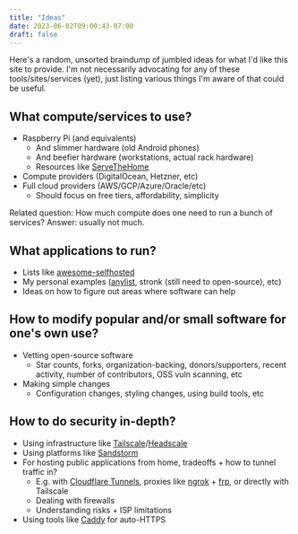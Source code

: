```yaml
---
title: "Ideas"
date: 2023-06-02T09:00:43-07:00
draft: false
---
```


Here's a random, unsorted braindump of jumbled ideas for what I'd like this site to provide. I'm not necessarily advocating for any of these tools/sites/services (yet), just listing various things I'm aware of that could be useful.

## What compute/services to use?

* Raspberry Pi (and equivalents)
  * And slimmer hardware (old Android phones)
  * And beefier hardware (workstations, actual rack hardware)
  * Resources like [ServeTheHome](https://www.servethehome.com/)
* Compute providers (DigitalOcean, Hetzner, etc)
* Full cloud providers (AWS/GCP/Azure/Oracle/etc)
  * Should focus on free tiers, affordability, simplicity

Related question: How much compute does one need to run a bunch of services? Answer: usually not much.

## What applications to run?

* Lists like [awesome-selfhosted](https://github.com/awesome-selfhosted/awesome-selfhosted)
* My personal examples ([anylist](https://github.com/bcspragu/anylist), stronk (still need to open-source), etc)
* Ideas on how to figure out areas where software can help

## How to modify popular and/or small software for one's own use?

* Vetting open-source software
  * Star counts, forks, organization-backing, donors/supporters, recent activity, number of contributors, OSS vuln scanning, etc
* Making simple changes
  * Configuration changes, styling changes, using build tools, etc

## How to do security in-depth?

* Using infrastructure like [Tailscale](https://tailscale.com/)/[Headscale](https://github.com/juanfont/headscale/)
* Using platforms like [Sandstorm](https://sandstorm.io/)
* For hosting public applications from home, tradeoffs + how to tunnel traffic in?
  * E.g. with [Cloudflare Tunnels](https://www.cloudflare.com/products/tunnel/), proxies like [ngrok](https://ngrok.com/) + [frp](https://github.com/fatedier/frp), or directly with Tailscale
  * Dealing with firewalls
  * Understanding risks + ISP limitations
* Using tools like [Caddy](https://caddyserver.com/) for auto-HTTPS
